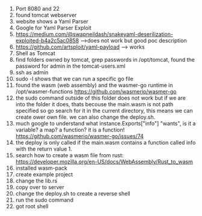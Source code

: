 1. Port 8080 and 22
2. found tomcat webserver
3. website shows a Yaml Parser
4. Google for Yaml Parser Exploit
5. https://medium.com/@swapneildash/snakeyaml-deserilization-exploited-b4a2c5ac0858 -->does not work but good poc description
6. https://github.com/artsploit/yaml-payload --> works
7. Shell as Tomcat
8. find folders owned by tomcat, grep passwords in /opt/tomcat, found the password for admin in the tomcat-users.xml
9. ssh as admin
10. sudo -l shows that we can run a specific go file
11. found the wasm (web assembly) and the wasmer-go runtime in /opt/wasmer-functions https://github.com/wasmerio/wasmer-go
12. the sudo command outside of this folder does not work but if we are into the folder it does, thats becouse the main.wasm is not path specified so go search for it in the current directory, this means we can create ower own file. we can also change the deploy.sh. 
13. much google to understand what instance.Exports["info"] "wants", is it a variable? a map? a function? it is a function! https://github.com/wasmerio/wasmer-go/issues/74
14. the deploy is only called if the main.wasm contains a function called info with the return value 1.
15. search how to create a wasm file from rust: https://developer.mozilla.org/en-US/docs/WebAssembly/Rust_to_wasm 
16.  installed wasm-pack
17.  create example project
18.  change the lib.rs
19.  copy over to server
20.  change the deploy.sh to create a reverse shell
21.  run the sudo command
22.  got root shell
